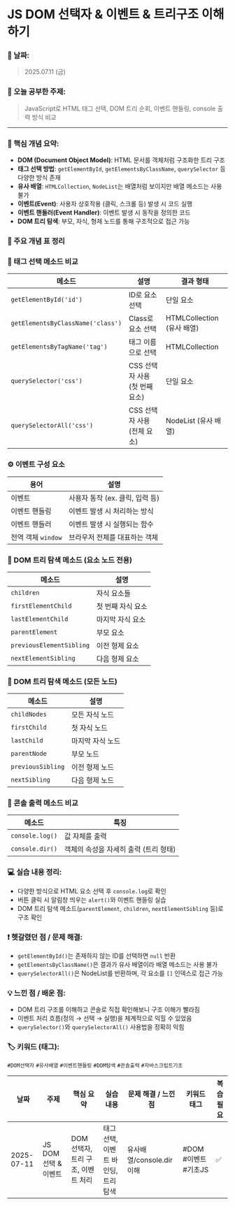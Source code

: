 # JS DOM 선택자 & 이벤트 & 트리구조 이해하기

### 📅 날짜:

> 2025.07.11 (금)
> 

### 📘 오늘 공부한 주제:

> JavaScript로 HTML 태그 선택, DOM 트리 순회, 이벤트 핸들링, console 출력 방식 비교
> 

---

### 📝 핵심 개념 요약:

- **DOM (Document Object Model)**: HTML 문서를 객체처럼 구조화한 트리 구조
- **태그 선택 방법**: `getElementById`, `getElementsByClassName`, `querySelector` 등 다양한 방식 존재
- **유사 배열**: `HTMLCollection`, `NodeList`는 배열처럼 보이지만 배열 메소드는 사용 불가
- **이벤트(Event)**: 사용자 상호작용 (클릭, 스크롤 등) 발생 시 코드 실행
- **이벤트 핸들러(Event Handler)**: 이벤트 발생 시 동작을 정의한 코드
- **DOM 트리 탐색**: 부모, 자식, 형제 노드를 통해 구조적으로 접근 가능

### 📌 주요 개념 표 정리

### 🔎 태그 선택 메소드 비교

| 메소드 | 설명 | 결과 형태 |
| --- | --- | --- |
| `getElementById('id')` | ID로 요소 선택 | 단일 요소 |
| `getElementsByClassName('class')` | Class로 요소 선택 | HTMLCollection (유사 배열) |
| `getElementsByTagName('tag')` | 태그 이름으로 선택 | HTMLCollection |
| `querySelector('css')` | CSS 선택자 사용 (첫 번째 요소) | 단일 요소 |
| `querySelectorAll('css')` | CSS 선택자 사용 (전체 요소) | NodeList (유사 배열) |

### ⚙️ 이벤트 구성 요소

| 용어 | 설명 |
| --- | --- |
| 이벤트 | 사용자 동작 (ex. 클릭, 입력 등) |
| 이벤트 핸들링 | 이벤트 발생 시 처리하는 방식 |
| 이벤트 핸들러 | 이벤트 발생 시 실행되는 함수 |
| 전역 객체 `window` | 브라우저 전체를 대표하는 객체 |

### 🧭 DOM 트리 탐색 메소드 (요소 노드 전용)

| 메소드 | 설명 |
| --- | --- |
| `children` | 자식 요소들 |
| `firstElementChild` | 첫 번째 자식 요소 |
| `lastElementChild` | 마지막 자식 요소 |
| `parentElement` | 부모 요소 |
| `previousElementSibling` | 이전 형제 요소 |
| `nextElementSibling` | 다음 형제 요소 |

### 🌿 DOM 트리 탐색 메소드 (모든 노드)

| 메소드 | 설명 |
| --- | --- |
| `childNodes` | 모든 자식 노드 |
| `firstChild` | 첫 자식 노드 |
| `lastChild` | 마지막 자식 노드 |
| `parentNode` | 부모 노드 |
| `previousSibling` | 이전 형제 노드 |
| `nextSibling` | 다음 형제 노드 |

### 🧪 콘솔 출력 메소드 비교

| 메소드 | 특징 |
| --- | --- |
| `console.log()` | 값 자체를 출력 |
| `console.dir()` | 객체의 속성을 자세히 출력 (트리 형태) |

### 💻 실습 내용 정리:

- 다양한 방식으로 HTML 요소 선택 후 `console.log`로 확인
- 버튼 클릭 시 알림창 띄우는 `alert()`와 이벤트 핸들링 실습
- DOM 트리 탐색 메소드(`parentElement`, `children`, `nextElementSibling` 등)로 구조 확인

### ❗ 헷갈렸던 점 / 문제 해결:

- `getElementById()`는 존재하지 않는 ID를 선택하면 `null` 반환
- `getElementsByClassName()`은 결과가 유사 배열이라 배열 메소드는 사용 불가
- `querySelectorAll()`은 NodeList를 반환하며, 각 요소를 `[]` 인덱스로 접근 가능

### 💡 느낀 점 / 배운 점:

- DOM 트리 구조를 이해하고 콘솔로 직접 확인해보니 구조 이해가 빨라짐
- 이벤트 처리 흐름(정의 → 선택 → 실행)을 체계적으로 익힐 수 있었음
- `querySelector()`와 `querySelectorAll()` 사용법을 정확히 익힘

### 🏷️ 키워드 (태그):

`#DOM선택자` `#유사배열` `#이벤트핸들링` `#DOM탐색` `#콘솔출력` `#자바스크립트기초`

| 날짜 | 주제 | 핵심 요약 | 실습 내용 | 문제 해결 / 느낀 점 | 키워드 태그 | 복습 필요 |
| --- | --- | --- | --- | --- | --- | --- |
| 2025-07-11 | JS DOM 선택 & 이벤트 | DOM 선택자, 트리 구조, 이벤트 처리 | 태그 선택, 이벤트 바인딩, 트리 탐색 | 유사배열/console.dir 이해 | #DOM #이벤트 #기초JS | ✅ |
